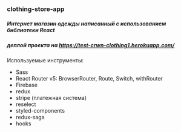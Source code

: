 ### clothing-store-app

##### Интернет магазин одежды написанный с использованием библиотеки React

##### деплой проекта на https://test-crwn-clothing1.herokuapp.com/

Используемые инструменты:
* Sass
* React Router v5: BrowserRouter, Route, Switch, withRouter
* Firebase
* redux
* stripe (платежная система)
* reselect
* styled-components
* redux-saga
* hooks